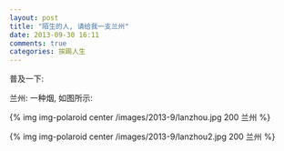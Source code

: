 ```yaml
---
layout: post
title: "陌生的人, 请给我一支兰州"
date: 2013-09-30 16:11
comments: true
categories: 挨踢人生
---
```

<!-- more -->

  普及一下:

  兰州: 一种烟, 如图所示:

{% img img-polaroid center /images/2013-9/lanzhou.jpg 200  兰州 %}

{% img img-polaroid center /images/2013-9/lanzhou2.jpg 200 兰州 %}

